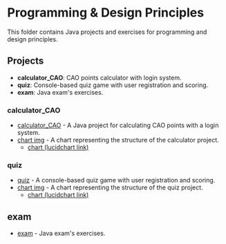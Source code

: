 # Programming & Design Principles

This folder contains Java projects and exercises for programming and design principles.

## Projects

- **calculator_CAO**: CAO points calculator with login system.
- **quiz**: Console-based quiz game with user registration and scoring.
- **exam**: Java exam's exercises.

### calculator_CAO

- [calculator_CAO](src/calculator_CAO) - A Java project for calculating CAO points with a login system.
- [chart img](chart/calculator_CAO/CAO%20Lucidchart%20(transparent).png) - A chart representing the structure of the calculator project.
    - [chart (lucidchart link)](https://lucid.app/lucidchart/541ba656-f5a4-4b5b-881b-6f09416dacb4/edit?invitationId=inv_60e0552d-30c4-43e1-9b11-d48156cdec48)

### quiz

- [quiz](src/quiz) - A console-based quiz game with user registration and scoring.
- [chart img](chart/quiz/Quiz%20Lucidchart%20(transparent).png) - A chart representing the structure of the quiz project.
    - [chart (lucidchart link)](https://lucid.app/lucidchart/aa7d17ff-adbc-4318-bea0-45331843a572/edit?invitationId=inv_fc2cdf49-f930-4763-81ef-6448b4e75b60)

## exam

- [exam](src/exam) - Java exam's exercises.
